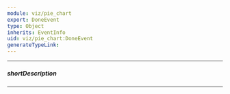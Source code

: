 ```yaml
---
module: viz/pie_chart
export: DoneEvent
type: Object
inherits: EventInfo
uid: viz/pie_chart:DoneEvent
generateTypeLink: 
---
```

---
##### shortDescription
<!-- Description goes here -->

---
<!-- Description goes here -->
